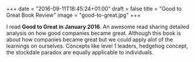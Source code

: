 +++
date = "2016-09-11T18:45:24+01:00"
draft = false
title = "Good to Great Book Review"
image = "good-to-great.jpg"
+++

I read **Good to Great in January 2016**. An awesome read sharing detailed analysis on how good companies became great. Although this book is about how companies became great but we could apply alot of the learnings on ourselves. Concepts like level 1 leaders, hedgehog concept, the stockdale paradox are equally applicable to individuals. 

